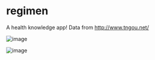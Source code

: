 # regimen
A health knowledge app! Data from http://www.tngou.net/

![image](https://github.com/yantao2hao/regimen/p1.png)

![image](https://github.com/yantao2hao/regimen/p2.png)
